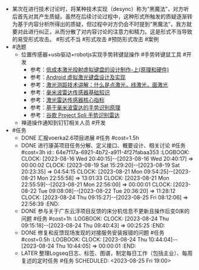 - 某次在进行技术讨论时，将某种技术实现（desync）称为“黑魔法”，对方听后首先对其产生质疑。虽然在后续讨论过程中，这种形式所触发的质疑逐渐转为基于内容分析所得出的质疑，但过程中对方仍会不时提到“黑魔法”，我方就要对此进行纠正，从而分散了对内容讨论的注意力和精力。这是形式不当导致的易受形式攻击。 #形式不当 #形式攻击 #预防形式攻击 #案例
- #选题
	- 位置传感器+usb驱动+robotjs实现手势转键鼠操作 #手势转键鼠工具 #开发
		- 参考：[低成本激光投射虚拟键盘的设计制作-上(原理和硬件)](http://www.csksoft.net/blog/post/lowcost.laserkbd_part1.html)
		- 参考：[Android 虚拟激光键盘设计及实现](https://flyflypeng.tech/android/2015/05/19/Android-Virtual-Keyboard.html)
		- 参考：[激光测距技术讲解：什么是点激光，线激光，面激光](https://zhuanlan.zhihu.com/p/576326077)
		- 参考：[毫米波雷达传感器基础知识](https://www.ti.com/cn/lit/wp/zhcy075/zhcy075.pdf?ts=1692846300606&ref_url=https%253A%252F%252Fwww.google.com.hk%252F)
		- 参考：[激光雷达传感器核心指标](https://www.slamtec.com/en/News/Detail/182)
		- 参考：[基于毫米波雷达的手势识别原理](https://zhuanlan.zhihu.com/p/363654621)
		- 参考：[谷歌 Project Soli 手势识别雷达](https://rf.eefocus.com/article/id-333029)
	- 禅道操作通知到钉钉相关人员 #开发
- #任务
	- DONE 汇报voerka2.6项目进展 #任务 #cost=1.5h
	- DONE 进行康英项目任务分解、定义接口、概要设计、相关讨论 #任务 #cost=3h
	  id:: 64e7f17a-6921-4b72-a911-4f27fabaa353
	  :LOGBOOK:
	  CLOCK: [2023-08-16 Wed 20:40:15]--[2023-08-16 Wed 20:40:17] =>  00:00:02
	  CLOCK: [2023-08-19 Sat 15:29:20]--[2023-08-19 Sat 20:23:35] =>  04:54:15
	  CLOCK: [2023-08-21 Mon 09:54:25]--[2023-08-21 Mon 22:55:58] =>  13:01:33
	  CLOCK: [2023-08-21 Mon 22:55:59]--[2023-08-21 Mon 22:56:00] =>  00:00:01
	  CLOCK: [2023-08-22 Tue 09:08:08]--[2023-08-22 Tue 20:36:20] =>  11:28:12
	  CLOCK: [2023-08-24 Thu 09:15:27]--[2023-08-25 Fri 08:12:06] =>  22:56:39
	  :END:
	- DONE 参与关于广东云浮项目反馈的床分机信息不更新且操作后变0床的问题 #任务 #cost=1h
	  :LOGBOOK:
	  CLOCK: [2023-08-24 Thu 09:15:18]--[2023-08-24 Thu 09:40:43] =>  00:25:25
	  :END:
	- DONE 修复和反馈现场发现的对接服务安装报错的问题 #任务 #cost=0.5h
	  :LOGBOOK:
	  CLOCK: [2023-08-24 Thu 10:44:04]--[2023-08-24 Thu 10:44:05] =>  00:00:01
	  :END:
	- LATER 整理Logseq日志、标签、图谱，制定每日工作（包括主业）、每周复述的定时任务 #任务
	  SCHEDULED: <2023-08-25 Fri 19:00>